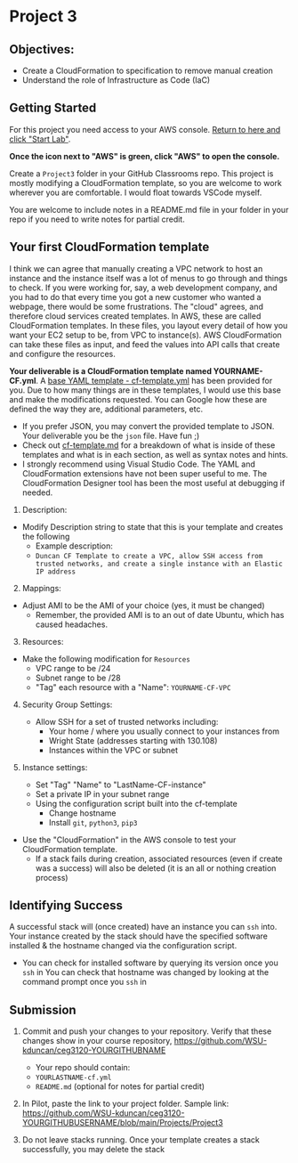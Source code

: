 # Project 3

## Objectives:

- Create a CloudFormation to specification to remove manual creation
- Understand the role of Infrastructure as Code (IaC)

## Getting Started

For this project you need access to your AWS console. [Return to here and click "Start Lab"](https://awsacademy.instructure.com/courses/24169/modules/items/1983042).

**Once the icon next to "AWS" is green, click "AWS" to open the console.**

Create a `Project3` folder in your GitHub Classrooms repo. This project is mostly modifying a CloudFormation template, so you are welcome to work wherever you are comfortable. I would float towards VSCode myself.

You are welcome to include notes in a README.md file in your folder in your repo if you need to write notes for partial credit.

## Your first CloudFormation template

I think we can agree that manually creating a VPC network to host an instance and the instance itself was a lot of menus to go through and things to check. If you were working for, say, a web development company, and you had to do that every time you got a new customer who wanted a webpage, there would be some frustrations. The "cloud" agrees, and therefore cloud services created templates. In AWS, these are called CloudFormation templates. In these files, you layout every detail of how you want your EC2 setup to be, from VPC to instance(s). AWS CloudFormation can take these files as input, and feed the values into API calls that create and configure the resources.

**Your deliverable is a CloudFormation template named YOURNAME-CF.yml**. A [base YAML template - cf-template.yml](cf-template.yml) has been provided for you. Due to how many things are in these templates, I would use this base and make the modifications requested. You can Google how these are defined the way they are, additional parameters, etc.

- If you prefer JSON, you may convert the provided template to JSON. Your deliverable you be the `json` file. Have fun ;)
- Check out [cf-template.md](cf-template.md) for a breakdown of what is inside of these templates and what is in each section, as well as syntax notes and hints.
- I strongly recommend using Visual Studio Code. The YAML and CloudFormation extensions have not been super useful to me. The CloudFormation Designer tool has been the most useful at debugging if needed.

1. Description:

- Modify Description string to state that this is your template and creates the following
  - Example description:
  - `Duncan CF Template to create a VPC, allow SSH access from trusted networks, and create a single instance with an Elastic IP address`

2. Mappings:

- Adjust AMI to be the AMI of your choice (yes, it must be changed)
  - Remember, the provided AMI is to an out of date Ubuntu, which has caused headaches.

3. Resources:

- Make the following modification for `Resources`
  - VPC range to be /24
  - Subnet range to be /28
  - "Tag" each resource with a "Name": `YOURNAME-CF-VPC`

4. Security Group Settings:

   - Allow SSH for a set of trusted networks including:
     - Your home / where you usually connect to your instances from
     - Wright State (addresses starting with 130.108)
     - Instances within the VPC or subnet

5. Instance settings:

   - Set "Tag" "Name" to "LastName-CF-instance"
   - Set a private IP in your subnet range
   - Using the configuration script built into the cf-template
     - Change hostname
     - Install `git`, `python3`, `pip3`

- Use the "CloudFormation" in the AWS console to test your CloudFormation template.
  - If a stack fails during creation, associated resources (even if create was a success) will also be deleted (it is an all or nothing creation process)

## Identifying Success

A successful stack will (once created) have an instance you can `ssh` into. Your instance created by the stack should have the specified software installed & the hostname changed via the configuration script.

- You can check for installed software by querying its version once you `ssh` in
  You can check that hostname was changed by looking at the command prompt once you `ssh` in

## Submission

1. Commit and push your changes to your repository. Verify that these changes show in your course repository, https://github.com/WSU-kduncan/ceg3120-YOURGITHUBNAME

   - Your repo should contain:
   - `YOURLASTNAME-cf.yml`
   - `README.md` (optional for notes for partial credit)

2. In Pilot, paste the link to your project folder. Sample link: https://github.com/WSU-kduncan/ceg3120-YOURGITHUBUSERNAME/blob/main/Projects/Project3

3. Do not leave stacks running. Once your template creates a stack successfully, you may delete the stack
